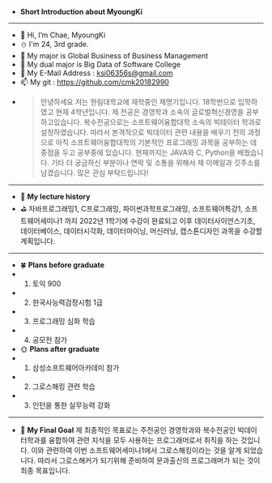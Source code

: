 - **Short Introduction about MyoungKi**
- -----------------------------------
- 👋 Hi, I’m Chae, MyoungKi
- ⛄ I'm 24, 3rd grade.
- 👀 My major is Global Business of Business Management
- 🌱 My dual major is Big Data of Software College
- 💞️ My E-Mail Address : <ksi06356s@gmail.com>
- 📫 My git : <https://github.com/cmk20182990>
- > 안녕하세요 저는 한림대학교에 재학중인 채명기입니다. 18학번으로 입학하였고 현재 4학년입니다. 제 전공은 경영학과 소속의 글로벌혁신경영을 공부하고있습니다. 복수전공으로는 소프트웨어융합대학 소속의 빅테이터 학과로 설정하였습니다. 따라서 본격적으로 빅데이터 관련 내용을 배우기 전의 과정으로 아직 소프트웨어융합대학의 기본적인 프로그래밍 과목을 공부하는 데 중점을 두고 공부중에 있습니다. 현재까지는 JAVA와 C, Python을 배웠습니다. 기타 더 궁금하신 부분이나 연락 및 소통을 위해서 제 이메일과 깃주소를 남겼습니다. 많은 관심 부탁드립니다!
- ----------------------------------------------
- 🐥 **My lecture history**
- ⛳ 자바프로그래밍1, C프로그래밍, 파이썬과학프로그래밍, 소프트웨어특강1, 소프트웨어세미나1 까지 2022년 1학기에 수강이 완료되고 이후 데이터사이언스기초, 데이터베이스, 데이터시각화, 데이터마이닝, 머신러닝, 캡스톤디자인 과목을 수강할 계획입니다.
- ----------------------------------------------
- 🍀 **Plans before graduate**
- 1. 토익 900
- 2. 한국사능력검정시험 1급
- 3. 프로그래밍 심화 학습
- 4. 공모전 참가
- 🌞 **Plans after graduate**
- 1. 삼성소프트웨어아카데미 참가
- 2. 그로스해킹 관련 학습
- 3. 인턴을 통한 실무능력 강화
- ----------------------------------------------
- 🌈 **My Final Goal**
제 최종적인 목표로는 주전공인 경영학과와 복수전공인 빅데이터학과를 융합하여 관련 지식을 모두 사용하는 프로그래머로서 취직을 하는 것입니다. 이와 관련하여 이번 소프트웨어세미나1에서 그로스해킹이라는 것을 알게 되었습니다. 따라서 그로스해커가 되기위해 준비하여 문과출신의 프로그래머가 되는 것이 최종 목표입니다.
<!---
cmk20182990/cmk20182990 is a ✨ special ✨ repository because its `README.md` (this file) appears on your GitHub profile.
You can click the Preview link to take a look at your changes.
--->
